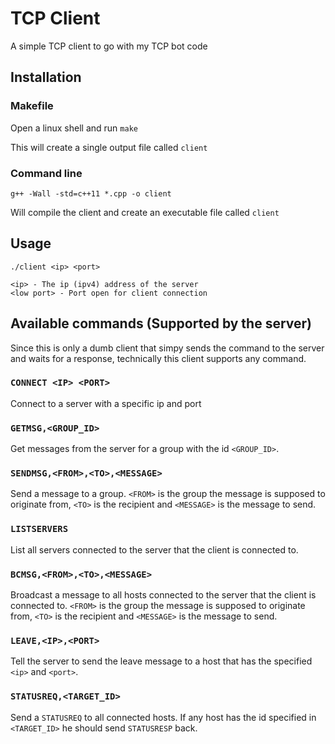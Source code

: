 # TCP Client

A simple TCP client to go with my TCP bot code

## Installation
### Makefile
Open a linux shell and run `make`

This will create a single output file called `client`

### Command line
`g++ -Wall -std=c++11 *.cpp -o client`

Will compile the client and create an executable file called `client`


## Usage
```
./client <ip> <port>

<ip> - The ip (ipv4) address of the server
<low port> - Port open for client connection
```

## Available commands (Supported by the server)
Since this is only a dumb client that simpy sends the command to the server and waits for a response, technically this client supports any command.

### `CONNECT <IP> <PORT>`
Connect to a server with a specific ip and port

### `GETMSG,<GROUP_ID>`
Get messages from the server for a group with the id `<GROUP_ID>`.

### `SENDMSG,<FROM>,<TO>,<MESSAGE>`
Send a message to a group. `<FROM>` is the group the message is supposed to originate from, `<TO>` is the recipient and `<MESSAGE>` is the message to send.

### `LISTSERVERS`
List all servers connected to the server that the client is connected to.

### `BCMSG,<FROM>,<TO>,<MESSAGE>`
Broadcast a message to all hosts connected to the server that the client is connected to. `<FROM>` is the group the message is supposed to originate from, `<TO>` is the recipient and `<MESSAGE>` is the message to send.

### `LEAVE,<IP>,<PORT>`
Tell the server to send the leave message to a host that has the specified `<ip>` and `<port>`.

### `STATUSREQ,<TARGET_ID>`
Send a `STATUSREQ` to all connected hosts. If any host has the id specified in `<TARGET_ID>` he should send `STATUSRESP` back.
